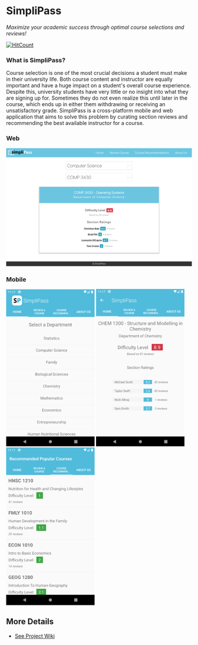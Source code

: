 # SimpliPass

_Maximize your academic success through optimal course selections and reviews!_

[![HitCount](http://hits.dwyl.com/arsh-khokhar/SimpliPass.svg)](http://hits.dwyl.com/arsh-khokhar/SimpliPass)

### What is SimpliPass?

Course selection is one of the most crucial decisions a student must make in their university life. Both course content and instructor are equally important and have a huge impact on a student's overall course experience. Despite this, university students have very little or no insight into what they are signing up for. Sometimes they do not even realize this until later in the course, which ends up in either them withdrawing or receiving an unsatisfactory grade. SimpliPass is a cross-platform mobile and web application that aims to solve this problem by curating section reviews and recommending the best available instructor for a course.

### Web

<img src="screenshots/simplipass_Web.png" width="900"/>

### Mobile

<img src="screenshots/simplipass_Mobile1.png" width="240"/> <img src="screenshots/simplipass_Mobile2.png" width="240"/> <img src="screenshots/simplipass_Mobile3.png" width="240"/>

## More Details

- [See Project Wiki](https://github.com/arsh-khokhar/SimpliPass/wiki)
